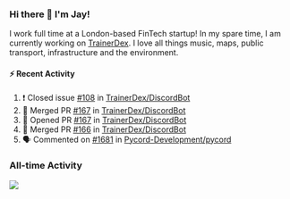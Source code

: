 ### Hi there 👋 I'm Jay!
I work full time at a London-based FinTech startup! In my spare time, I am currently working on [TrainerDex](https://www.github.com/TrainerDex). I love all things music, maps, public transport, infrastructure and the environment.

#### :zap: Recent Activity
<!--START_SECTION:activity-->
1. ❗️ Closed issue [#108](https://github.com/TrainerDex/DiscordBot/issues/108) in [TrainerDex/DiscordBot](https://github.com/TrainerDex/DiscordBot)
2. 🎉 Merged PR [#167](https://github.com/TrainerDex/DiscordBot/pull/167) in [TrainerDex/DiscordBot](https://github.com/TrainerDex/DiscordBot)
3. 💪 Opened PR [#167](https://github.com/TrainerDex/DiscordBot/pull/167) in [TrainerDex/DiscordBot](https://github.com/TrainerDex/DiscordBot)
4. 🎉 Merged PR [#166](https://github.com/TrainerDex/DiscordBot/pull/166) in [TrainerDex/DiscordBot](https://github.com/TrainerDex/DiscordBot)
5. 🗣 Commented on [#1681](https://github.com/Pycord-Development/pycord/issues/1681) in [Pycord-Development/pycord](https://github.com/Pycord-Development/pycord)
<!--END_SECTION:activity-->


### All-time Activity
[<img src="https://github-readme-stats.vercel.app/api/wakatime?username=TurnrDev&layout=compact" />](https://wakatime.com/@TurnrDev)  
